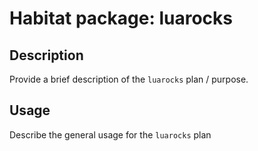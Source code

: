 # Habitat package: luarocks

## Description

Provide a brief description of the `luarocks` plan / purpose.

## Usage

Describe the general usage for the `luarocks` plan
